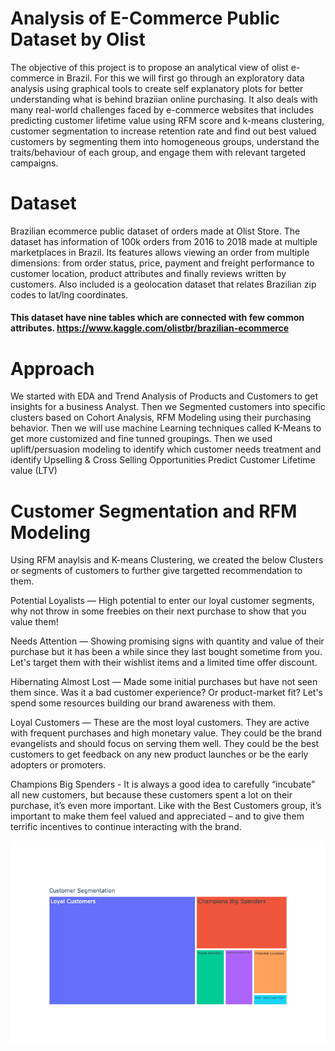 # Analysis of E-Commerce Public Dataset by Olist

The objective of this project is to propose an analytical view of olist e-commerce in Brazil. For this we will first go through an exploratory data analysis using graphical tools to create self explanatory plots for better understanding what is behind braziian online purchasing. It also deals with many real-world challenges faced by e-commerce websites that includes predicting customer lifetime value using RFM score and k-means clustering, customer segmentation to increase retention rate and find out best valued customers by segmenting them into homogeneous groups, understand the traits/behaviour of each group, and engage them with relevant targeted campaigns.

# Dataset
Brazilian ecommerce public dataset of orders made at Olist Store. The dataset has information of 100k orders from 2016 to 2018 made at multiple marketplaces in Brazil. Its features allows viewing an order from multiple dimensions: from order status, price, payment and freight performance to customer location, product attributes and finally reviews written by customers. Also included is a geolocation dataset that relates Brazilian zip codes to lat/lng coordinates.

#### This dataset have nine tables which are connected with few common attributes. https://www.kaggle.com/olistbr/brazilian-ecommerce

# Approach
We started with EDA and Trend Analysis of Products and Customers to get insights for a business Analyst.
Then we Segmented customers into specific clusters based on Cohort Analysis, RFM Modeling using their purchasing behavior. 
Then we will use machine Learning techniques called K-Means to get more customized and fine tunned groupings.
Then we used uplift/persuasion modeling to identify which customer needs treatment and identify Upselling & Cross Selling Opportunities
Predict Customer Lifetime value (LTV)

# Customer Segmentation and RFM Modeling
Using RFM anaylsis and K-means Clustering, we created the below Clusters or segments of customers to further give targetted recommendation to them.

Potential Loyalists — High potential to enter our loyal customer segments, why not throw in some freebies on their next purchase to show that you value them!

Needs Attention — Showing promising signs with quantity and value of their purchase but it has been a while since they last bought sometime from you. Let's target them with their wishlist items and a limited time offer discount.

Hibernating Almost Lost — Made some initial purchases but have not seen them since. Was it a bad customer experience? Or product-market fit? Let's spend some resources building our brand awareness with them.

Loyal Customers — These are the most loyal customers. They are active with frequent purchases and high monetary value. They could be the brand evangelists and should focus on serving them well. They could be the best customers to get feedback on any new product launches or be the early adopters or promoters.

Champions Big Spenders - It is always a good idea to carefully “incubate” all new customers, but because these customers spent a lot on their purchase, it’s even more important. Like with the Best Customers group, it’s important to make them feel valued and appreciated – and to give them terrific incentives to continue interacting with the brand.

![alt text](https://github.com/archita1146/Olist-Ecommerce-Marketing-Analytics/blob/main/newplot.png)
